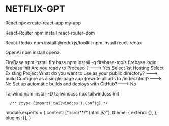 # NETFLIX-GPT

React
  npx create-react-app my-app
  
React-Router
  npm install react-router-dom

React-Redux
  npm install @reduxjs/toolkit
  npm install react-redux

OpenAi
  npm install openai

FireBase
  npm install firebase
  npm install -g firebase-tools
  firebase login
  firebase init
    Are you ready to Proceed ? ---> Yes
    Select 1st Hosting
    Select Existing Project
    What do you want to use as your public directory? ---> build
    Configure as a single-page app (rewrite all urls to /index.html)?---> No
    Set up automatic builds and deploys with GitHub?---> No

Tailwind
  npm install -D tailwindcss
  npx tailwindcss init

      /** @type {import('tailwindcss').Config} */
  module.exports = {
  content: ["./src/**/*.{html,js}"],
  theme: {
    extend: {},
  },
  plugins: [],
}
